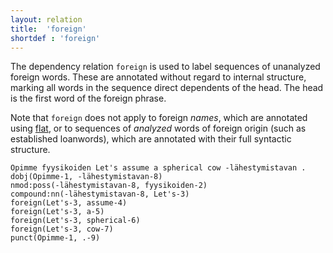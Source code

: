 ```yaml
---
layout: relation
title:  'foreign'
shortdef : 'foreign'
---
```


The dependency relation `foreign` is used to label sequences
of unanalyzed foreign words. These are annotated without regard
to internal structure, marking all words in the sequence direct
dependents of the head. The head is the first word of the foreign phrase.

Note that `foreign` does not apply to foreign *names*, which
are annotated using [flat](), or to sequences of *analyzed* words
of foreign origin (such as established loanwords), which are
annotated with their full syntactic structure.

~~~ sdparse
Opimme fyysikoiden Let's assume a spherical cow -lähestymistavan .
dobj(Opimme-1, -lähestymistavan-8)
nmod:poss(-lähestymistavan-8, fyysikoiden-2)
compound:nn(-lähestymistavan-8, Let's-3)
foreign(Let's-3, assume-4)
foreign(Let's-3, a-5)
foreign(Let's-3, spherical-6)
foreign(Let's-3, cow-7)
punct(Opimme-1, .-9)
~~~

<!-- Interlanguage links updated Út zář 29 18:41:23 CEST 2020 -->
